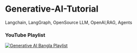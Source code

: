 # Generative-AI-Tutorial
Langchain, LangGraph, OpenSource LLM, OpenAI,RAG, Agents


### YouTube Playlist
[![Generative AI Bangla Playlist](https://i.ytimg.com/vi/H9Dx05DDHMU/hqdefault.jpg)](https://youtube.com/playlist?list=PLV4wvQwt1aKq7JGGLJ8GGa_2PCOApn9Zr&si=e_lKfMI2h1C8EL4G)
